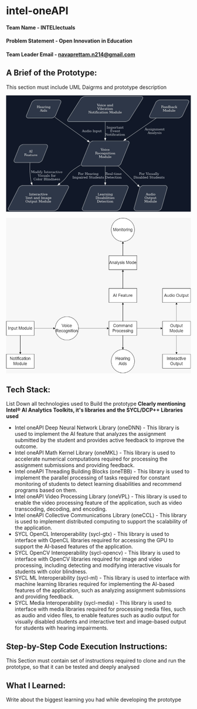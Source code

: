 # intel-oneAPI

#### Team Name - INTELlectuals
#### Problem Statement - Open Innovation in Education
#### Team Leader Email - navaprettam.n214@gmail.com

## A Brief of the Prototype:
  This section must include UML Daigrms and prototype description

  ![Alt text](./readme/readme1.jpg)
  
  ![Alt text](./readme/readme2.jpg)
  
## Tech Stack: 
   List Down all technologies used to Build the prototype **Clearly mentioning Intel® AI Analytics Toolkits, it's libraries and the SYCL/DCP++ Libraries used**
   
  - Intel oneAPI Deep Neural Network Library (oneDNN) - This library is used to implement the AI feature that analyzes the assignment submitted by the student and provides active feedback to improve the outcome.
  - Intel oneAPI Math Kernel Library (oneMKL) - This library is  used to accelerate numerical computations required for processing the assignment submissions and providing feedback.
  - Intel oneAPI Threading Building Blocks (oneTBB) - This library is  used to implement the parallel processing of tasks required for constant monitoring of students to detect learning disabilities and recommend programs based on them.
  - Intel oneAPI Video Processing Library (oneVPL) - This library is used to enable the video processing feature of the application, such as video transcoding, decoding, and encoding.
  - Intel oneAPI Collective Communications Library (oneCCL) - This library is used to implement distributed computing to support the scalability of the application.
  - SYCL OpenCL Interoperability (sycl-gtx) - This library is used to interface with OpenCL libraries required for accessing the GPU to support the AI-based features of the application.
  - SYCL OpenCV Interoperability (sycl-opencv) - This library is used to interface with OpenCV libraries required for image and video processing, including detecting and modifying interactive visuals for students with color blindness.
  - SYCL ML Interoperability (sycl-ml) - This library is  used to interface with machine learning libraries required for implementing the AI-based features of the application, such as analyzing assignment submissions and providing feedback.
  - SYCL Media Interoperability (sycl-media) - This library is used to interface with media libraries required for processing media files, such as audio and video files, to enable features such as audio output for visually disabled students and interactive text and image-based output for students with hearing impairments.
## Step-by-Step Code Execution Instructions:
  This Section must contain set of instructions required to clone and run the prototype, so that it can be tested and deeply analysed
  
## What I Learned:
   Write about the biggest learning you had while developing the prototype
